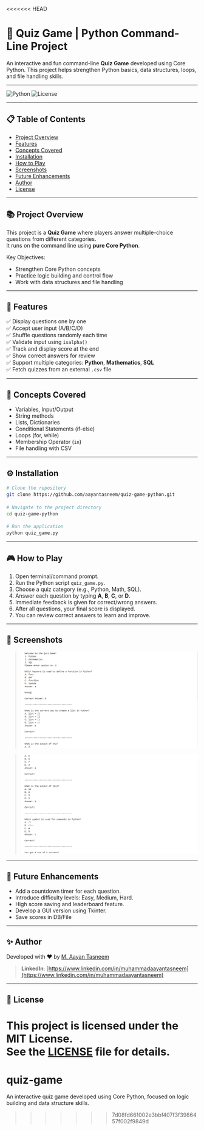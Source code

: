 <<<<<<< HEAD
# 🎯 Quiz Game | Python Command-Line Project

An interactive and fun command-line **Quiz Game** developed using Core Python. This project helps strengthen Python basics, data structures, loops, and file handling skills.

---

![Python](https://img.shields.io/badge/Python-3.10-blue) ![License](https://img.shields.io/badge/License-MIT-green)

---

## 📋 Table of Contents
- [Project Overview](#-project-overview)
- [Features](#-features)
- [Concepts Covered](#-concepts-covered)
- [Installation](#-installation)
- [How to Play](#-how-to-play)
- [Screenshots](#-screenshots)
- [Future Enhancements](#-future-enhancements)
- [Author](#-author)
- [License](#-license)

---

## 📚 Project Overview

This project is a **Quiz Game** where players answer multiple-choice questions from different categories.  
It runs on the command line using **pure Core Python**.

Key Objectives:
- Strengthen Core Python concepts
- Practice logic building and control flow
- Work with data structures and file handling

---

## 🚀 Features

✅ Display questions one by one  
✅ Accept user input (A/B/C/D)  
✅ Shuffle questions randomly each time  
✅ Validate input using `isalpha()`  
✅ Track and display score at the end  
✅ Show correct answers for review  
✅ Support multiple categories: **Python**, **Mathematics**, **SQL**  
✅ Fetch quizzes from an external `.csv` file

---

## 🧠 Concepts Covered

- Variables, Input/Output
- String methods
- Lists, Dictionaries
- Conditional Statements (if-else)
- Loops (for, while)
- Membership Operator (`in`)
- File handling with CSV

---

## ⚙️ Installation

```bash
# Clone the repository
git clone https://github.com/aayantasneem/quiz-game-python.git

# Navigate to the project directory
cd quiz-game-python

# Run the application
python quiz_game.py
```

---

## 🎮 How to Play

1. Open terminal/command prompt.
2. Run the Python script `quiz_game.py`.
3. Choose a quiz category (e.g., Python, Math, SQL).
4. Answer each question by typing **A**, **B**, **C**, or **D**.
5. Immediate feedback is given for correct/wrong answers.
6. After all questions, your final score is displayed.
7. You can review correct answers to learn and improve.

---

## 📸 Screenshots

> ![Screenshot 1](screenshots/1.png)

> ![Screenshot 2](screenshots/2.png)

---

## 🚧 Future Enhancements

- Add a countdown timer for each question.
- Introduce difficulty levels: Easy, Medium, Hard.
- High score saving and leaderboard feature.
- Develop a GUI version using Tkinter.
- Save scores in DB/File

---

## ✨ Author

Developed with ❤️ by [M. Aayan Tasneem](https://github.com/aayantasneem)

> **LinkedIn**: [https://www.linkedin.com/in/muhammadaayantasneem](https://www.linkedin.com/in/muhammadaayantasneem)

---

## 📄 License

This project is licensed under the **MIT License**.  
See the [LICENSE](LICENSE) file for details.
=======
# quiz-game
An interactive quiz game developed using Core Python, focused on logic building and data structure skills.
>>>>>>> 7d08fd661002e3bbf407f3f3986457f002f9849d
